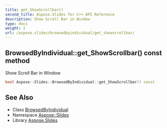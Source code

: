 ```yaml
---
title: get_ShowScrollbar()
second_title: Aspose.Slides for C++ API Reference
description: Show Scroll Bar in Window
type: docs
weight: 1
url: /aspose.slides/browsedbyindividual/get_showscrollbar/
---
```

## BrowsedByIndividual::get_ShowScrollbar() const method


Show Scroll Bar in Window

```cpp
bool Aspose::Slides::BrowsedByIndividual::get_ShowScrollbar() const
```

## See Also

* Class [BrowsedByIndividual](../)
* Namespace [Aspose::Slides](../../)
* Library [Aspose.Slides](../../../)